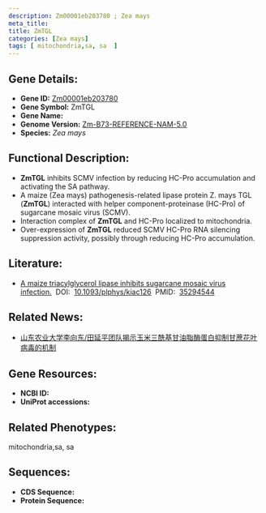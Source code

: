 ```yaml
---
description: Zm00001eb203780 ; Zea mays
meta_title:
title: ZmTGL
categories: [Zea mays]
tags: [ mitochondria,sa, sa  ]
---
```


## Gene Details:
- **Gene ID:**	[Zm00001eb203780]()
- **Gene Symbol:** ZmTGL
- **Gene Name:** 
- **Genome Version:** [Zm-B73-REFERENCE-NAM-5.0]()
- **Species:** *Zea mays*

## Functional Description:
   - **ZmTGL** inhibits SCMV infection by reducing HC-Pro accumulation and activating the SA pathway.
   - A maize (Zea mays) pathogenesis-related lipase protein Z. mays TGL (**ZmTGL**) interacted with helper component-proteinase (HC-Pro) of sugarcane mosaic virus (SCMV).
   - Interaction complex of **ZmTGL** and HC-Pro localized to mitochondria.
   - Over-expression of **ZmTGL** reduced SCMV HC-Pro RNA silencing suppression activity, possibly through reducing HC-Pro accumulation.

## Literature:
   - [A maize triacylglycerol lipase inhibits sugarcane mosaic virus infection.]( https://academic.oup.com/plphys/article/189/2/754/6549540?login=true)&nbsp;&nbsp;DOI:&nbsp;&nbsp;[10.1093/plphys/kiac126](https://academic.oup.com/plphys/article/189/2/754/6549540?login=true)&nbsp;&nbsp;PMID:&nbsp;&nbsp;[35294544](https://pubmed.ncbi.nlm.nih.gov/35294544/)

## Related News:
   - [山东农业大学李向东/田延平团队揭示玉米三酰基甘油脂酶蛋白抑制甘蔗花叶病毒的机制](https://mp.weixin.qq.com/s?__biz=MzU3ODY3MDM0NA==&mid=2247517072&idx=4&sn=e5bceb52f11738a152402aa8f2954460&chksm=fd7319f7ca0490e145409121b37da514fec672a930e3fedcf1659b7eadd97e5f9b8c65ca4a0f&scene=27#wechat_redirect)

## Gene Resources:
- **NCBI ID:** [](https://www.ncbi.nlm.nih.gov/gene/?term=)
- **UniProt accessions:** [](https://www.uniprot.org/uniprotkb//entry)

## Related Phenotypes:
mitochondria,sa, sa 

## Sequences:
- **CDS Sequence:**
- **Protein Sequence:**
